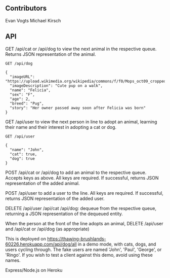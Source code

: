 ## Contributors

Evan Vogts
Michael Kirsch

## API

GET /api/cat or /api/dog to view the next animal in the respective queue.
Returns JSON representation of the animal.

    GET /api/dog

    {
      "imageURL": "https://upload.wikimedia.org/wikipedia/commons/f/f0/Mops_oct09_cropped2.jpg",
      "imageDescription": "Cute pup on a walk",
      "name": "Felicia",
      "sex": "F",
      "age": 2,
      "breed": "Pug",
      "story": "Her owner passed away soon after Felicia was born"
    }

GET /api/user to view the next person in line to adopt an animal, learning their name and their interest in adopting a cat or dog.

    GET /api/user

    {
      "name": "John",
      "cat": true,
      "dog": true
    }

POST /api/cat or /api/dog to add an animal to the respective queue. Accepts keys as above. All keys are required. If successful, returns JSON representation of the added animal.

POST /api/user to add a user to the line. All keys are required. If successful, returns JSON representation of the added user.

DELETE /api/user /api/cat /api/dog: dequeue from the respective queue, returning a JSON representation of the dequeued entity.

When the person at the front of the line adopts an animal, DELETE /api/user and /api/cat or /api/dog (as appropriate)

This is deployed on https://thawing-brushlands-60226.herokuapp.com/api/dog/all in a demo mode, with cats, dogs, and users cycling through. The fake users are named 'John', 'Paul', 'George', or 'Ringo'. If you wish to test a client against this demo, avoid using these names.

Express/Node.js on Heroku
